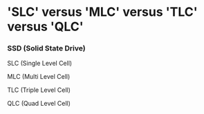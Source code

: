# 'SLC' versus 'MLC' versus 'TLC' versus 'QLC'

### SSD (Solid State Drive)

SLC (Single Level Cell)

MLC (Multi Level Cell)

TLC (Triple Level Cell)

QLC (Quad Level Cell)
